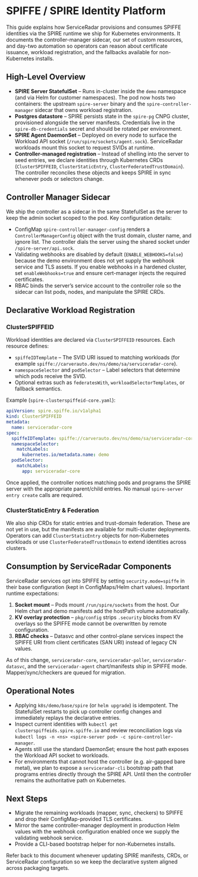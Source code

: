 # SPIFFE / SPIRE Identity Platform

This guide explains how ServiceRadar provisions and consumes SPIFFE identities
via the SPIRE runtime we ship for Kubernetes environments. It documents the
controller-manager sidecar, our set of custom resources, and day-two
automation so operators can reason about certificate issuance, workload
registration, and the fallbacks available for non-Kubernetes installs.

## High-Level Overview

- **SPIRE Server StatefulSet** – Runs in-cluster inside the `demo` namespace
  (and via Helm for customer namespaces). The pod now hosts two containers:
  the upstream `spire-server` binary and the `spire-controller-manager`
  sidecar that owns workload registration.
- **Postgres datastore** – SPIRE persists state in the `spire-pg` CNPG
  cluster, provisioned alongside the server manifests. Credentials live in the
  `spire-db-credentials` secret and should be rotated per environment.
- **SPIRE Agent DaemonSet** – Deployed on every node to surface the Workload
  API socket (`/run/spire/sockets/agent.sock`). ServiceRadar workloads mount
  this socket to request SVIDs at runtime.
- **Controller-managed registration** – Instead of shelling into the server to
  seed entries, we declare identities through Kubernetes CRDs
  (`ClusterSPIFFEID`, `ClusterStaticEntry`, `ClusterFederatedTrustDomain`). The
  controller reconciles these objects and keeps SPIRE in sync whenever pods or
  selectors change.

## Controller Manager Sidecar

We ship the controller as a sidecar in the same StatefulSet as the server to
keep the admin socket scoped to the pod. Key configuration details:

- ConfigMap `spire-controller-manager-config` renders a
  `ControllerManagerConfig` object with the trust domain, cluster name, and
  ignore list. The controller dials the server using the shared socket under
  `/spire-server/api.sock`.
- Validating webhooks are disabled by default (`ENABLE_WEBHOOKS=false`)
  because the demo environment does not yet supply the webhook service and TLS
  assets. If you enable webhooks in a hardened cluster, set
  `enableWebhooks=true` and ensure cert-manager injects the required
  certificates.
- RBAC binds the server’s service account to the controller role so the
  sidecar can list pods, nodes, and manipulate the SPIRE CRDs.

## Declarative Workload Registration

### ClusterSPIFFEID

Workload identities are declared via `ClusterSPIFFEID` resources. Each
resource defines:

- `spiffeIDTemplate` – The SVID URI issued to matching workloads (for
  example `spiffe://carverauto.dev/ns/demo/sa/serviceradar-core`).
- `namespaceSelector` and `podSelector` – Label selectors that determine which
  pods receive the SVID.
- Optional extras such as `federatesWith`, `workloadSelectorTemplates`, or
  fallback semantics.

Example (`spire-clusterspiffeid-core.yaml`):

```yaml
apiVersion: spire.spiffe.io/v1alpha1
kind: ClusterSPIFFEID
metadata:
  name: serviceradar-core
spec:
  spiffeIDTemplate: spiffe://carverauto.dev/ns/demo/sa/serviceradar-core
  namespaceSelector:
    matchLabels:
      kubernetes.io/metadata.name: demo
  podSelector:
    matchLabels:
      app: serviceradar-core
```

Once applied, the controller notices matching pods and programs the SPIRE
server with the appropriate parent/child entries. No manual `spire-server
entry create` calls are required.

### ClusterStaticEntry & Federation

We also ship CRDs for static entries and trust-domain federation. These are not
yet in use, but the manifests are available for multi-cluster deployments.
Operators can add `ClusterStaticEntry` objects for non-Kubernetes workloads or
use `ClusterFederatedTrustDomain` to extend identities across clusters.

## Consumption by ServiceRadar Components

ServiceRadar services opt into SPIFFE by setting `security.mode=spiffe` in
their base configuration (kept in ConfigMaps/Helm chart values). Important
runtime expectations:

1. **Socket mount** – Pods mount `/run/spire/sockets` from the host. Our Helm
   chart and demo manifests add the hostPath volume automatically.
2. **KV overlay protection** – `pkg/config` strips `.security` blocks from KV
   overlays so the SPIFFE mode cannot be overwritten by remote configuration.
3. **RBAC checks** – Datasvc and other control-plane services inspect the
   SPIFFE URI from client certificates (SAN URI) instead of legacy CN values.

As of this change, `serviceradar-core`, `serviceradar-poller`, `serviceradar-
datasvc`, and the `serviceradar-agent` chart/manifests ship in SPIFFE mode.
Mapper/sync/checkers are queued for migration.

## Operational Notes

- Applying `k8s/demo/base/spire` (or `helm upgrade`) is idempotent. The
  StatefulSet restarts to pick up controller config changes and immediately
  replays the declarative entries.
- Inspect current identities with `kubectl get clusterspiffeids.spire.spiffe.io`
  and review reconciliation logs via `kubectl logs -n <ns> <spire-server pod>
  -c spire-controller-manager`.
- Agents still use the standard DaemonSet; ensure the host path exposes the
  Workload API socket to workloads.
- For environments that cannot host the controller (e.g. air-gapped bare
  metal), we plan to expose a `serviceradar-cli` bootstrap path that programs
  entries directly through the SPIRE API. Until then the controller remains the
  authoritative path on Kubernetes.

## Next Steps

- Migrate the remaining workloads (mapper, sync, checkers) to SPIFFE and drop
  their ConfigMap-provided TLS certificates.
- Mirror the same controller-manager deployment in production Helm values with
  the webhook configuration enabled once we supply the validating webhook
  service.
- Provide a CLI-based bootstrap helper for non-Kubernetes installs.

Refer back to this document whenever updating SPIRE manifests, CRDs, or
ServiceRadar configuration so we keep the declarative system aligned across
packaging targets.
